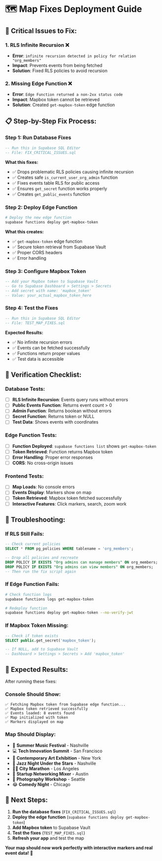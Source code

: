 # 🗺️ Map Fixes Deployment Guide

## 🔴 **Critical Issues to Fix:**

### **1. RLS Infinite Recursion** ❌
- **Error**: `infinite recursion detected in policy for relation "org_members"`
- **Impact**: Prevents events from being fetched
- **Solution**: Fixed RLS policies to avoid recursion

### **2. Missing Edge Function** ❌
- **Error**: `Edge Function returned a non-2xx status code`
- **Impact**: Mapbox token cannot be retrieved
- **Solution**: Created `get-mapbox-token` edge function

## 📋 **Step-by-Step Fix Process:**

### **Step 1: Run Database Fixes**
```sql
-- Run this in Supabase SQL Editor
-- File: FIX_CRITICAL_ISSUES.sql
```

**What this fixes:**
- ✅ Drops problematic RLS policies causing infinite recursion
- ✅ Creates safe `is_current_user_org_admin` function
- ✅ Fixes events table RLS for public access
- ✅ Ensures `get_secret` function works properly
- ✅ Creates `get_public_events` function

### **Step 2: Deploy Edge Function**
```bash
# Deploy the new edge function
supabase functions deploy get-mapbox-token
```

**What this creates:**
- ✅ `get-mapbox-token` edge function
- ✅ Secure token retrieval from Supabase Vault
- ✅ Proper CORS headers
- ✅ Error handling

### **Step 3: Configure Mapbox Token**
```sql
-- Add your Mapbox token to Supabase Vault
-- Go to Supabase Dashboard > Settings > Secrets
-- Add secret with name: 'mapbox_token'
-- Value: your_actual_mapbox_token_here
```

### **Step 4: Test the Fixes**
```sql
-- Run this in Supabase SQL Editor
-- File: TEST_MAP_FIXES.sql
```

**Expected Results:**
- ✅ No infinite recursion errors
- ✅ Events can be fetched successfully
- ✅ Functions return proper values
- ✅ Test data is accessible

## 🧪 **Verification Checklist:**

### **Database Tests:**
- [ ] **RLS Infinite Recursion**: Events query runs without errors
- [ ] **Public Events Function**: Returns event count > 0
- [ ] **Admin Function**: Returns boolean without errors
- [ ] **Secret Function**: Returns token or NULL
- [ ] **Test Data**: Shows events with coordinates

### **Edge Function Tests:**
- [ ] **Function Deployed**: `supabase functions list` shows `get-mapbox-token`
- [ ] **Token Retrieved**: Function returns Mapbox token
- [ ] **Error Handling**: Proper error responses
- [ ] **CORS**: No cross-origin issues

### **Frontend Tests:**
- [ ] **Map Loads**: No console errors
- [ ] **Events Display**: Markers show on map
- [ ] **Token Retrieved**: Mapbox token fetched successfully
- [ ] **Interactive Features**: Click markers, search, zoom work

## 🚨 **Troubleshooting:**

### **If RLS Still Fails:**
```sql
-- Check current policies
SELECT * FROM pg_policies WHERE tablename = 'org_members';

-- Drop all policies and recreate
DROP POLICY IF EXISTS "Org admins can manage members" ON org_members;
DROP POLICY IF EXISTS "Org admins can view members" ON org_members;
-- Then run the fix script again
```

### **If Edge Function Fails:**
```bash
# Check function logs
supabase functions logs get-mapbox-token

# Redeploy function
supabase functions deploy get-mapbox-token --no-verify-jwt
```

### **If Mapbox Token Missing:**
```sql
-- Check if token exists
SELECT public.get_secret('mapbox_token');

-- If NULL, add to Supabase Vault
-- Dashboard > Settings > Secrets > Add 'mapbox_token'
```

## 🎯 **Expected Results:**

After running these fixes:

### **Console Should Show:**
```
✅ Fetching Mapbox token from Supabase edge function...
✅ Mapbox token retrieved successfully
✅ Events loaded: 8 events found
✅ Map initialized with token
✅ Markers displayed on map
```

### **Map Should Display:**
- 🎵 **Summer Music Festival** - Nashville
- 💻 **Tech Innovation Summit** - San Francisco  
- 🎨 **Contemporary Art Exhibition** - New York
- 🎷 **Jazz Night Under the Stars** - Nashville
- 🏃‍♂️ **City Marathon** - Los Angeles
- 🚀 **Startup Networking Mixer** - Austin
- 📸 **Photography Workshop** - Seattle
- 😂 **Comedy Night** - Chicago

## 🔧 **Next Steps:**

1. **Run the database fixes** (`FIX_CRITICAL_ISSUES.sql`)
2. **Deploy the edge function** (`supabase functions deploy get-mapbox-token`)
3. **Add Mapbox token** to Supabase Vault
4. **Test the fixes** (`TEST_MAP_FIXES.sql`)
5. **Refresh your app** and test the map

**Your map should now work perfectly with interactive markers and real event data!** 🎉
